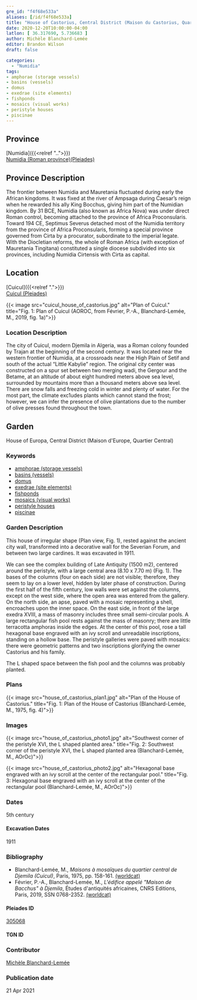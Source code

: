 ```yaml
---
gre_id: "f4f68e533a"
aliases: [/id/f4f68e533a]
title: "House of Castorius, Central District (Maison du Castorius, Quartier central)"
date: 2020-12-20T10:00:00-04:00
latlon: [ 36.317690, 5.736683 ]
author: Michèle Blanchard-Lemée
editor: Brandon Wilson
draft: false

categories:
  - "Numidia"
tags:
- amphorae (storage vessels)
- basins (vessels)
- domus
- exedrae (site elements)
- fishponds
- mosaics (visual works)
- peristyle houses
- piscinae
---
```


## Province

[Numidia]({{<relref "..">}}) \
[Numidia (Roman province)(Pleiades)](https://pleiades.stoa.org/places/981539)

## Province Description

The frontier between Numidia and Mauretania fluctuated during early the African kingdoms. It was fixed at the river of Ampsaga during Caesar’s reign when he rewarded his ally King Bocchus, giving him part of the Numidian kingdom. By 31 BCE, Numidia (also known as Africa Nova) was under direct Roman control, becoming attached to the province of Africa Proconsularis. Toward 194 CE, Septimus Severus detached most of the Numidia territory from the province of Africa Proconsularis, forming a special province governed from Cirta by a procurator, subordinate to the imperial legate. With the Diocletian reforms, the whole of Roman Africa (with exception of Mauretania Tingitana) constituted a single diocese subdivided into six provinces, including Numidia Cirtensis with Cirta as capital.

## Location

[Cuicul]({{<relref ".">}}) \
[Cuicul (Pleiades)](https://pleiades.stoa.org/places/305068)

{{< image src="cuicul_house_of_castorius.jpg" alt="Plan of Cuicul." title="Fig. 1: Plan of Cuicul (AOROC, from Février, P.-A., Blanchard-Lemée, M., 2019, fig. 1a)">}}

### Location Description

The city of Cuicul, modern Djemila in Algeria, was a Roman colony founded by Trajan at the beginning of the second century. It was located near the western frontier of Numidia, at a crossroads near the High Plain of Setif and south of the actual “Little Kabylie” region. The original city center was constructed on a spur set between two merging wadi, the Gergour and the Betame, at an altitude of about eight hundred meters above sea level, surrounded by mountains more than a thousand meters above sea level. There are snow falls and freezing cold in winter and plenty of water. For the most part, the climate exc1udes plants which cannot stand the frost; however, we can infer the presence of olive plantations due to the number of olive presses found throughout the town.

<!--## Sublocation-->

<!--### Sublocation Description-->

## Garden

House of Europa, Central District (Maison d'Europe, Quartier Central)

### Keywords

- [amphorae (storage vessels)](http://vocab.getty.edu/page/aat/300148696)
- [basins (vessels)](http://vocab.getty.edu/page/aat/300045614)
- [domus](http://vocab.getty.edu/page/aat/300005506)
- [exedrae (site elements)](http://vocab.getty.edu/page/aat/300081589)
- [fishponds](http://vocab.getty.edu/page/aat/300008689)
- [mosaics (visual works)](http://vocab.getty.edu/page/aat/300015342)
- [peristyle houses](http://vocab.getty.edu/page/aat/300005452)
- [piscinae]( http://vocab.getty.edu/page/aat/300375619)

### Garden Description

This house of irregular shape (Plan view, Fig. 1), rested against the ancient city wall, transformed into a decorative wall for the Severian Forum, and between two large cardines. It was excavated in 1911.

We can see the complex building of Late Antiquity (1500 m2), centered around the peristyle, with a large central area (8.10 x 7.70 m) (Fig. 1). The bases of the columns (four on each side) are not visible; therefore, they seem to lay on a lower level, hidden by later phase of construction. During the first half of the fifth century, low walls were set against the columns, except on the west side, where the open area was entered from the gallery. On the north side, an apse, paved with a mosaic representing a shell, encroaches upon the inner space. On the east side, in front of the large exedra XVIII, a mass of masonry includes three small semi-circular pools. A large rectangular fish pool rests against the mass of masonry; there are little terracotta amphoras inside the edges. At the center of this pool, rose a tall hexagonal base engraved with an ivy scroll and unreadable inscriptions, standing on a hollow base. The peristyle galleries were paved with mosaics: there were geometric patterns and two inscriptions glorifying the owner Castorius and his family.

The  L shaped space between the fish pool and the columns was probably planted.

### Plans

{{< image src="house_of_castorius_plan1.jpg" alt="Plan of the House of Castorius." title="Fig. 1: Plan of the House of Castorius (Blanchard-Lemée, M., 1975, fig. 4)">}}

### Images
{{< image src="house_of_castorius_photo1.jpg" alt="Southwest corner of the peristyle XVI, the L shaped planted area." title="Fig. 2: Southwest corner of the peristyle XVI, the L shaped planted area (Blanchard-Lemée, M., AOrOc)">}}

{{< image src="house_of_castorius_photo2.jpg" alt="Hexagonal base engraved with an ivy scroll at the center of the rectangular pool." title="Fig. 3: Hexagonal base engraved with an ivy scroll at the center of the rectangular pool (Blanchard-Lemée, M., AOrOc)">}}

### Dates
5th century

#### Excavation Dates
1911

### Bibliography
*  Blanchard-Lemée, M., *Maisons à mosaïques du quartier central de Djemila (Cuicul)*, Paris, 1975, pp. 158-161. [(worldcat)](http://www.worldcat.org/oclc/461390883)
*  Février, P.-A., Blanchard-Lemée, M., *L'édifice appelé "Maison de Bacchus" à Djemila*, Études d'antiquités africaines, CNRS Editions, Paris, 2019, SSN 0768-2352. [(worldcat)](http://www.worldcat.org/oclc/1090653355)


#### Pleiades ID
[305068](https://pleiades.stoa.org/places/305068)
#### TGN ID

### Contributor

[Michèle Blanchard-Lemée](https://www.persee.fr/authority/396899)

### Publication date
21 Apr 2021
<!--07 July 2020-->

<!--### Related articles-->

<!-- Links to other related articles. Leave blank for now -->
